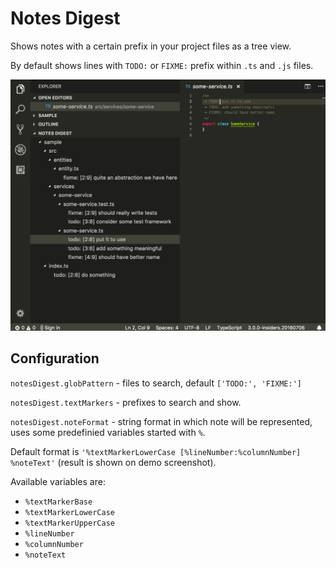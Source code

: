# Notes Digest

Shows notes with a certain prefix in your project files as a tree view.

By default shows lines with `TODO:` or `FIXME:` prefix within `.ts` and `.js` files.

![Demo](https://raw.githubusercontent.com/alexklyuev/vscode-notes-digest/master/docs/demo.png)

## Configuration

`notesDigest.globPattern` - files to search, default `['TODO:', 'FIXME:']`

`notesDigest.textMarkers` - prefixes to search and show.

`notesDigest.noteFormat` - string format in which note will be represented, uses some predefinied variables started with `%`.

Default format is `'%textMarkerLowerCase [%lineNumber:%columnNumber] %noteText'` (result is shown on demo screenshot).

Available variables are:
 - `%textMarkerBase`
 - `%textMarkerLowerCase`
 - `%textMarkerUpperCase`
 - `%lineNumber`
 - `%columnNumber`
 - `%noteText`
